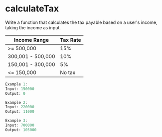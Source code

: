 # calculateTax

Write a function that calculates the tax payable based on a user's income, taking the income as input.

| Income Range       | Tax Rate |
|--------------------|----------|
| >= 500,000         | 15%      |
| 300,001 - 500,000  | 10%      |
| 150,001 - 300,000  | 5%       |
| <= 150,000         | No tax   |

```js
Example 1:
Input: 150000
Output: 0

Example 2:
Input: 220000
Output: 11000

Example 3:
Input: 700000
Output: 105000
```